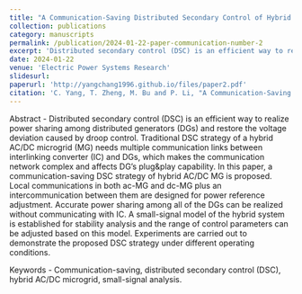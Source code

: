 ```yaml
---
title: "A Communication-Saving Distributed Secondary Control of Hybrid AC/DC Microgrids and Its Small-Signal Analysis"
collection: publications
category: manuscripts
permalink: /publication/2024-01-22-paper-communication-number-2
excerpt: 'Distributed secondary control (DSC) is an efficient way to realize power sharing among distributed generators (DGs) and restore the voltage deviation caused by droop control. Traditional DSC strategy of a hybrid AC/DC microgrid (MG) needs multiple communication links between interlinking converter (IC) and DGs, which makes the communication network complex and affects DG’s plug&play capability. In this paper, a communication-saving DSC strategy of hybrid AC/DC MG is proposed. Local communications in both ac-MG and dc-MG plus an intercommunication between them are designed for power reference adjustment. Accurate power sharing among all of the DGs can be realized without communicating with IC. A small-signal model of the hybrid system is established for stability analysis and the range of control parameters can be adjusted based on this model. Experiments are carried out to demonstrate the proposed DSC strategy under different operating conditions.'
date: 2024-01-22
venue: 'Electric Power Systems Research'
slidesurl: 
paperurl: 'http://yangchang1996.github.io/files/paper2.pdf'
citation: 'C. Yang, T. Zheng, M. Bu and P. Li, "A Communication-Saving Distributed Secondary Control of Hybrid AC/DC Microgrids and Its Small-Signal Analysis," in <i>Electric Power Systems Research</i>, vol. 229, no. 110186, 2024. doi: 10.1016/j.epsr.2024.110186.'
---
```


Abstract - Distributed secondary control (DSC) is an efficient way to realize power sharing among distributed generators (DGs) and restore the voltage deviation caused by droop control. Traditional DSC strategy of a hybrid AC/DC microgrid (MG) needs multiple communication links between interlinking converter (IC) and DGs, which makes the communication network complex and affects DG’s plug&play capability. In this paper, a communication-saving DSC strategy of hybrid AC/DC MG is proposed. Local communications in both ac-MG and dc-MG plus an intercommunication between them are designed for power reference adjustment. Accurate power sharing among all of the DGs can be realized without communicating with IC. A small-signal model of the hybrid system is established for stability analysis and the range of control parameters can be adjusted based on this model. Experiments are carried out to demonstrate the proposed DSC strategy under different operating conditions.

Keywords - Communication-saving, distributed secondary control (DSC), hybrid AC/DC microgrid, small-signal analysis.

